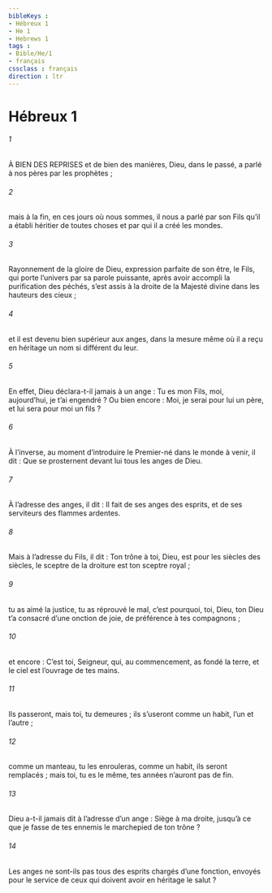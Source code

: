 ```yaml
---
bibleKeys : 
- Hébreux 1
- He 1
- Hebrews 1
tags : 
- Bible/He/1
- français
cssclass : français
direction : ltr
---
```


# Hébreux 1

###### 1
À BIEN DES REPRISES
et de bien des manières,
Dieu, dans le passé,
a parlé à nos pères par les prophètes ;
###### 2
mais à la fin, en ces jours où nous sommes,
il nous a parlé par son Fils
qu’il a établi héritier de toutes choses
et par qui il a créé les mondes.
###### 3
Rayonnement de la gloire de Dieu,
expression parfaite de son être,
le Fils, qui porte l’univers
par sa parole puissante,
après avoir accompli la purification des péchés,
s’est assis à la droite de la Majesté divine
dans les hauteurs des cieux ;
###### 4
et il est devenu bien supérieur aux anges,
dans la mesure même où il a reçu en héritage
un nom si différent du leur.
###### 5
En effet, Dieu déclara-t-il jamais à un ange :
Tu es mon Fils,
moi, aujourd’hui, je t’ai engendré ?
Ou bien encore :
Moi, je serai pour lui un père,
et lui sera pour moi un fils ?
###### 6
À l’inverse, au moment d’introduire le Premier-né dans le monde à venir, il dit :
Que se prosternent devant lui
tous les anges de Dieu.
###### 7
À l’adresse des anges, il dit :
Il fait de ses anges des esprits,
et de ses serviteurs des flammes ardentes.
###### 8
Mais à l’adresse du Fils, il dit :
Ton trône à toi, Dieu, est pour les siècles des siècles,
le sceptre de la droiture est ton sceptre royal ;
###### 9
tu as aimé la justice, tu as réprouvé le mal,
c’est pourquoi, toi, Dieu, ton Dieu t’a consacré
d’une onction de joie, de préférence à tes compagnons ;
###### 10
et encore :
C’est toi, Seigneur,
qui, au commencement, as fondé la terre,
et le ciel est l’ouvrage de tes mains.
###### 11
Ils passeront, mais toi, tu demeures ;
ils s’useront comme un habit, l’un et l’autre ;
###### 12
comme un manteau, tu les enrouleras,
comme un habit, ils seront remplacés ;
mais toi, tu es le même,
tes années n’auront pas de fin.
###### 13
Dieu a-t-il jamais dit à l’adresse d’un ange :
Siège à ma droite,
jusqu’à ce que je fasse de tes ennemis
le marchepied de ton trône ?
###### 14
Les anges ne sont-ils pas tous des esprits chargés d’une fonction, envoyés pour le service de ceux qui doivent avoir en héritage le salut ?
